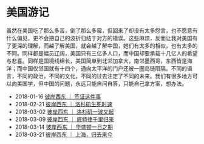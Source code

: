 # 美国游记

虽然在美国吃了那么多苦，倒了那么多霉，但回来了却没有太多怨言，也不愿意有什么偏见，更不会把自己的波折归结于对方的错误。这些麻烦，反而让我对美国有了更深的理解，而越了解美国，就会越了解中国，她们有太多的相似，也有太多的不同。同样都是幅员辽阔，美国只有三亿多人口，而中国却要承载十几亿人的希望与悲喜。同样是国境线绵长，美国简单到北邻加拿大，南邻墨西哥，东西皆是海洋；而中国仅邻国就有十四个，通向太平洋的门户还被一圈岛链阻隔。不同的语言，不同的政治，不同的文化，不同的过去注定了不同的未来。我们有很多地方可以向美国学，但中国的问题，永远只能自问自答，只能自己拿方案，想办法。

- 2018-01-16  [彼岸西东 ｜ 签证这件事](./20180116-qianzheng.md)
- 2018-02-21  [彼岸西东 ｜ 洛杉矶生死时速](./20180221-luo.md)
- 2018-03-02  [彼岸西东 ｜ 洛杉矶一波又起](./20180302-luo.md)
- 2018-03-09  [彼岸西东 ｜ 底特律千里归来](./20180309-di.md)
- 2018-03-14  [彼岸西东 ｜ 华盛顿一日之期](./20180314-hua.md)
- 2018-03-21  [彼岸西东 ｜ 上海，归去来兮](./20180321-shang.md)